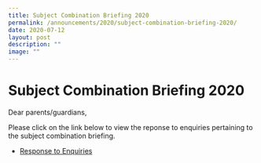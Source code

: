 ```yaml
---
title: Subject Combination Briefing 2020
permalink: /announcements/2020/subject-combination-briefing-2020/
date: 2020-07-12
layout: post
description: ""
image: ""
---
```

# **Subject Combination Briefing 2020**

Dear parents/guardians,

Please click on the link below to view the reponse to enquiries pertaining to the subject combination briefing.

*   [Response to Enquiries](https://go.gov.sg/vsscresponsetoenquries)